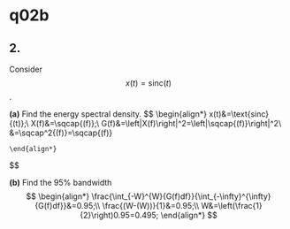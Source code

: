 # q02b

## 2.
Consider $$x(t)=\text{sinc}{(t)}$$.

**(a)** Find the energy spectral density.
$$
    \begin{align*}
    x(t)&=\text{sinc}{(t)};\\
    X(f)&=\sqcap{(f)};\\
    G(f)&=\left|X(f)\right|^2=\left|\sqcap{(f)}\right|^2\\
    &=\sqcap^2{(f)}=\sqcap{(f)}
    
    \end{align*}
$$

**(b)** Find the 95% bandwidth
$$
    \begin{align*}
    \frac{\int_{-W}^{W}{G(f)df}}{\int_{-\infty}^{\infty}{G(f)df}}&=0.95;\\
    \frac{(W-(W))}{1}&=0.95;\\
    W&=\left(\frac{1}{2}\right)0.95=0.495;
    \end{align*}
$$